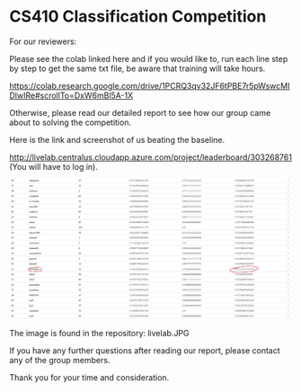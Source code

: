 # CS410 Classification Competition

For our reviewers:

Please see the colab linked here and if you would like to, run each line step by step to get the same txt file, be aware that training will take hours. 

https://colab.research.google.com/drive/1PCRQ3qv32JF6tPBE7r5pWswcMIDlwIRe#scrollTo=DxW6mBl5A-1X

Otherwise, please read our detailed report to see how our group came about to solving the competition.

Here is the link and screenshot of us beating the baseline.

http://livelab.centralus.cloudapp.azure.com/project/leaderboard/303268761
(You will have to log in).


![alt text](https://github.com/thecheebo/CourseProject/blob/main/livelab.JPG?raw=true)

The image is found in the repository: livelab.JPG

If you have any further questions after reading our report, please contact any of the group members.

Thank you for your time and consideration.




